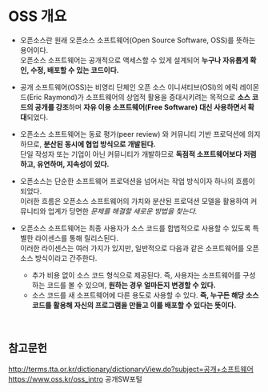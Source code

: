 # OSS 개요

- 오픈소스란 원래 오픈소스 소프트웨어(Open Source Software, OSS)를 뜻하는 용어이다.   
오픈소스 소프트웨어는 공개적으로 액세스할 수 있게 설계되어 **누구나 자유롭게 확인, 수정, 배포할 수 있는 코드이다.**   

- 공개 소프트웨어(OSS)는 비영리 단체인 오픈 소스 이니셔티브(OSI)의 에릭 레이몬드(Eric Raymond)가 소프트웨어의 상업적 활용을 증대시키려는 목적으로 **소스 코드의 공개를 강조**하며 **자유 이용 소프트웨어(Free Software) 대신 사용하면서 확대**되었다.   

- 오픈소스 소프트웨어는 동료 평가(peer review) 와 커뮤니티 기반 프로덕션에 의지하므로, **분산된 동시에 협업 방식으로 개발된다.**   
단일 작성자 또는 기업이 아닌 커뮤니티가 개발하므로 **독점적 소프트웨어보다 저렴하고, 유연하며, 지속성이 있다.**

- 오픈소스는 단순한 소프트웨어 프로덕션을 넘어서는 작업 방식이자 하나의 흐름이 되었다.   
이러한 흐름은 오픈소스 소프트웨어의 가치와 분산된 프로덕션 모델을 활용하여 커뮤니티와 업계가 당면한 *문제를 해결할 새로운 방법을 찾는다.*   

- 오픈소스 소프트웨어는 최종 사용자가 소스 코드를 합법적으로 사용할 수 있도록 특별한 라이센스를 통해 릴리스된다.   
이러한 라이센스는 여러 가지가 있지만, 일반적으로 다음과 같은 소프트웨어를 오픈소스 방식이라고 간주한다.   

  + 추가 비용 없이 소스 코드 형식으로 제공된다. 즉, 사용자는 소프트웨어를 구성하는 코드를 볼 수 있으며, **원하는 경우 얼마든지 변경할 수 있다.**   
  + 소스 코드를 새 소프트웨어에 다른 용도로 사용할 수 있다. **즉, 누구든 해당 소스 코드를 활용해 자신의 프로그램을 만들고 이를 배포할 수 있다는 뜻이다.**   


<br>


## 참고문헌   
http://terms.tta.or.kr/dictionary/dictionaryView.do?subject=공개+소프트웨어   
https://www.oss.kr/oss_intro 공개SW포털
